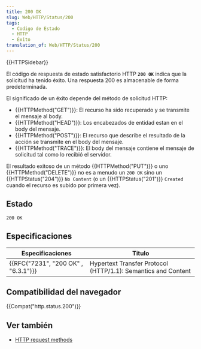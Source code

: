 ```yaml
---
title: 200 OK
slug: Web/HTTP/Status/200
tags:
  - Codigo de Estado
  - HTTP
  - Éxito
translation_of: Web/HTTP/Status/200
---
```


{{HTTPSidebar}}

El código de respuesta de estado satisfactorio HTTP **`200 OK`** indica que la solicitud ha tenido éxito. Una respuesta 200 es almacenable de forma predeterminada.

El significado de un éxito depende del método de solicitud HTTP:

- {{HTTPMethod("GET")}}: El recurso ha sido recuperado y se transmite el mensaje al body.
- {{HTTPMethod("HEAD")}}: Los encabezados de entidad estan en el body del mensaje.
- {{HTTPMethod("POST")}}: El recurso que describe el resultado de la acción se transmite en el body del mensaje.
- {{HTTPMethod("TRACE")}}: El body del mensaje contiene el mensaje de solicitud tal como lo recibió el servidor.

El resultado exitoso de un método {{HTTPMethod("PUT")}} o uno {{HTTPMethod("DELETE")}} no es a menudo un `200 OK` sino un {{HTTPStatus("204")}} `No Content` (o un {{HTTPStatus("201")}} `Created` cuando el recurso es subido por primera vez).

## Estado

```
200 OK
```

## Especificaciones

| Especificaciones                                 | Titulo                                                        |
| ------------------------------------------------ | ------------------------------------------------------------- |
| {{RFC("7231", "200 OK" , "6.3.1")}} | Hypertext Transfer Protocol (HTTP/1.1): Semantics and Content |

## Compatibilidad del navegador

{{Compat("http.status.200")}}

## Ver también

- [HTTP request methods](/es/docs/Web/HTTP/Methods)
